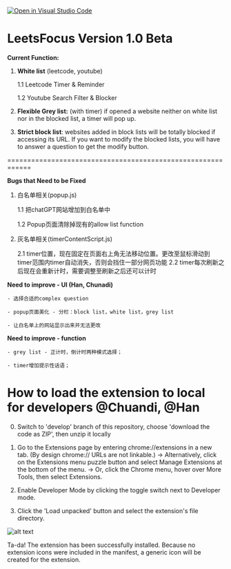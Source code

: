 [![Open in Visual Studio Code](https://classroom.github.com/assets/open-in-vscode-718a45dd9cf7e7f842a935f5ebbe5719a5e09af4491e668f4dbf3b35d5cca122.svg)](https://classroom.github.com/online_ide?assignment_repo_id=11115984&assignment_repo_type=AssignmentRepo)

# LeetsFocus Version 1.0 Beta

**Current Function:**

1. **White list** (leetcode, youtube)

    1.1 Leetcode Timer & Reminder

    1.2 Youtube Search Filter & Blocker
    
2. **Flexible Grey list:** (with timer) if opened a website neither on white list nor in the blocked list, a timer will pop up.
    
3. **Strict block list**: websites added in block lists will be totally blocked if accessing its URL. If you want to modify the blocked lists, you will have to answer a question to get the modify button.

============================================================

**Bugs that Need to be Fixed**

1. 白名单相关(popup.js) 
    
    1.1 把chatGPT网站增加到白名单中

    1.2 Popup页面清除掉现有的allow list function
  
  
2. 灰名单相关(timerContentScript.js)

    2.1 timer位置，现在固定在页面右上角无法移动位置。更改至鼠标滑动到timer范围内timer自动消失，否则会挡住一部分网页功能
    2.2 timer每次刷新之后现在会重新计时，需要调整至刷新之后还可以计时



**Need to improve - UI (Han, Chunadi)**

    - 选择合适的complex question
    
    - popup页面美化 - 分栏：block list，white list，grey list
    
    - 让白名单上的网站显示出来并无法更改


**Need to improve - function**

    - grey list - 正计时，倒计时两种模式选择；
    
    - timer增加提示性话语；
        



# How to load the extension to local for developers @Chuandi, @Han

0. Switch to 'develop' branch of this repository, choose 'download the code as ZIP', then unzip it locally

1. Go to the Extensions page by entering chrome://extensions in a new tab. (By design chrome:// URLs are not linkable.)
    -> Alternatively, click on the Extensions menu puzzle button and select Manage Extensions at the bottom of the menu.
    -> Or, click the Chrome menu, hover over More Tools, then select Extensions.
    
 
2. Enable Developer Mode by clicking the toggle switch next to Developer mode.
3. Click the 'Load unpacked' button and select the extension's file directory.

![alt text](https://user-images.githubusercontent.com/36625317/233700422-adeff59a-a61c-4835-94ee-aba861cd6d9f.png)

Ta-da! The extension has been successfully installed. Because no extension icons were included in the manifest, a generic icon will be created for the extension.
